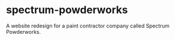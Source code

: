 spectrum-powderworks
====================

A website redesign for a paint contractor company called Spectrum Powderworks.
